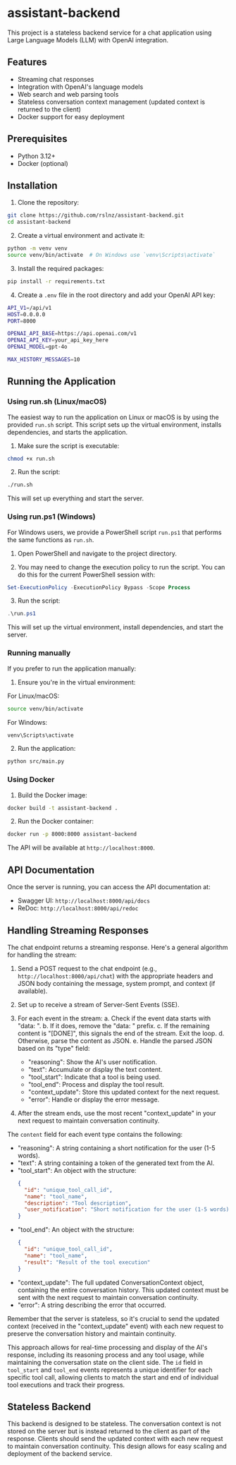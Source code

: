 # assistant-backend

This project is a stateless backend service for a chat application using Large Language Models (LLM) with OpenAI integration.

## Features

- Streaming chat responses
- Integration with OpenAI's language models
- Web search and web parsing tools
- Stateless conversation context management (updated context is returned to the client)
- Docker support for easy deployment

## Prerequisites

- Python 3.12+
- Docker (optional)

## Installation

1. Clone the repository:

```bash
git clone https://github.com/rslnz/assistant-backend.git
cd assistant-backend
```

2. Create a virtual environment and activate it:

```bash
python -m venv venv
source venv/bin/activate  # On Windows use `venv\Scripts\activate`
```

3. Install the required packages:

```bash
pip install -r requirements.txt
```

4. Create a `.env` file in the root directory and add your OpenAI API key:

```bash
API_V1=/api/v1
HOST=0.0.0.0
PORT=8000

OPENAI_API_BASE=https://api.openai.com/v1
OPENAI_API_KEY=your_api_key_here
OPENAI_MODEL=gpt-4o

MAX_HISTORY_MESSAGES=10
```

## Running the Application

### Using run.sh (Linux/macOS)

The easiest way to run the application on Linux or macOS is by using the provided `run.sh` script. This script sets up the virtual environment, installs dependencies, and starts the application.

1. Make sure the script is executable:

```bash
chmod +x run.sh
```

2. Run the script:

```bash
./run.sh
```

This will set up everything and start the server.

### Using run.ps1 (Windows)

For Windows users, we provide a PowerShell script `run.ps1` that performs the same functions as `run.sh`.

1. Open PowerShell and navigate to the project directory.

2. You may need to change the execution policy to run the script. You can do this for the current PowerShell session with:

```powershell
Set-ExecutionPolicy -ExecutionPolicy Bypass -Scope Process
```

3. Run the script:

```powershell
.\run.ps1
```

This will set up the virtual environment, install dependencies, and start the server.

### Running manually

If you prefer to run the application manually:

1. Ensure you're in the virtual environment:

For Linux/macOS:

```bash
source venv/bin/activate
```

For Windows:

```powershell
venv\Scripts\activate
```

2. Run the application:

```bash
python src/main.py
```

### Using Docker

1. Build the Docker image:

```bash
docker build -t assistant-backend .
```

2. Run the Docker container:

```bash
docker run -p 8000:8000 assistant-backend
```

The API will be available at `http://localhost:8000`.

## API Documentation

Once the server is running, you can access the API documentation at:

- Swagger UI: `http://localhost:8000/api/docs`
- ReDoc: `http://localhost:8000/api/redoc`

## Handling Streaming Responses

The chat endpoint returns a streaming response. Here's a general algorithm for handling the stream:

1. Send a POST request to the chat endpoint (e.g., `http://localhost:8000/api/chat`) with the appropriate headers and JSON body containing the message, system prompt, and context (if available).

2. Set up to receive a stream of Server-Sent Events (SSE).

3. For each event in the stream:
   a. Check if the event data starts with "data: ".
   b. If it does, remove the "data: " prefix.
   c. If the remaining content is "[DONE]", this signals the end of the stream. Exit the loop.
   d. Otherwise, parse the content as JSON.
   e. Handle the parsed JSON based on its "type" field:
      - "reasoning": Show the AI's user notification.
      - "text": Accumulate or display the text content.
      - "tool_start": Indicate that a tool is being used.
      - "tool_end": Process and display the tool result.
      - "context_update": Store this updated context for the next request.
      - "error": Handle or display the error message.

4. After the stream ends, use the most recent "context_update" in your next request to maintain conversation continuity.

The `content` field for each event type contains the following:

- "reasoning": A string containing a short notification for the user (1-5 words).
- "text": A string containing a token of the generated text from the AI.
- "tool_start": An object with the structure:
  ```json
  {
    "id": "unique_tool_call_id",
    "name": "tool_name",
    "description": "Tool description",
    "user_notification": "Short notification for the user (1-5 words)"
  }
  ```
- "tool_end": An object with the structure:
  ```json
  {
    "id": "unique_tool_call_id",
    "name": "tool_name",
    "result": "Result of the tool execution"
  }
  ```
- "context_update": The full updated ConversationContext object, containing the entire conversation history. This updated context must be sent with the next request to maintain conversation continuity.
- "error": A string describing the error that occurred.

Remember that the server is stateless, so it's crucial to send the updated context (received in the "context_update" event) with each new request to preserve the conversation history and maintain continuity.

This approach allows for real-time processing and display of the AI's response, including its reasoning process and any tool usage, while maintaining the conversation state on the client side. The `id` field in `tool_start` and `tool_end` events represents a unique identifier for each specific tool call, allowing clients to match the start and end of individual tool executions and track their progress.

## Stateless Backend

This backend is designed to be stateless. The conversation context is not stored on the server but is instead returned to the client as part of the response. Clients should send the updated context with each new request to maintain conversation continuity. This design allows for easy scaling and deployment of the backend service.
